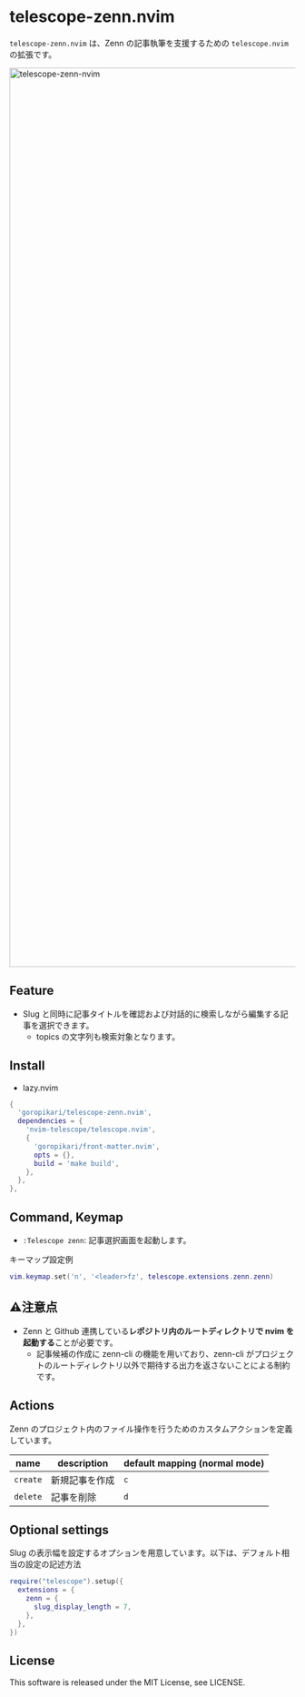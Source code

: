 # telescope-zenn.nvim

`telescope-zenn.nvim` は、Zenn の記事執筆を支援するための `telescope.nvim` の拡張です。

<img width="1582" alt="telescope-zenn-nvim" src="https://github.com/sankantsu/telescope-zenn.nvim/assets/52688583/467897cb-3998-4d8d-9fec-9d33a54b92d5">

## Feature

- Slug と同時に記事タイトルを確認および対話的に検索しながら編集する記事を選択できます。
  - topics の文字列も検索対象となります。

## Install

- lazy.nvim

```lua
{
  'goropikari/telescope-zenn.nvim',
  dependencies = {
    'nvim-telescope/telescope.nvim',
    {
      'goropikari/front-matter.nvim',
      opts = {},
      build = 'make build',
    },
  },
},

```

## Command, Keymap

- `:Telescope zenn`: 記事選択画面を起動します。

キーマップ設定例

```lua
vim.keymap.set('n', '<leader>fz', telescope.extensions.zenn.zenn)
```

## ⚠️注意点

- Zenn と Github 連携している**レポジトリ内のルートディレクトリで nvim を起動する**ことが必要です。
  - 記事候補の作成に zenn-cli の機能を用いており、zenn-cli がプロジェクトのルートディレクトリ以外で期待する出力を返さないことによる制約です。

## Actions

Zenn のプロジェクト内のファイル操作を行うためのカスタムアクションを定義しています。

name     | description    | default mapping (normal mode)
---------|----------------|------------------------------
`create` | 新規記事を作成 | `c`
`delete` | 記事を削除     | `d`

## Optional settings

Slug の表示幅を設定するオプションを用意しています。以下は、デフォルト相当の設定の記述方法

```lua
require("telescope").setup({
  extensions = {
    zenn = {
      slug_display_length = 7,
    },
  },
})
```

## License

This software is released under the MIT License, see LICENSE.
